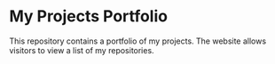 
# My Projects Portfolio

This repository contains a portfolio of my projects. The website allows visitors to view a list of my repositories.
